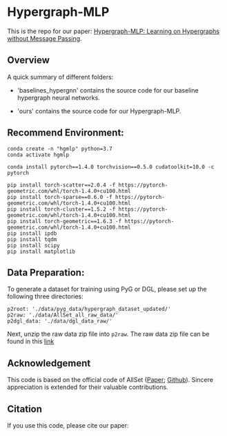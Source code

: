 # Hypergraph-MLP

This is the repo for our paper: [Hypergraph-MLP: Learning on Hypergraphs without Message Passing](https://github.com/tbh-98/Hypergraph-MLP).

## Overview

A quick summary of different folders:

- 'baselines_hypergnn' contains the source code for our baseline hypergraph neural networks.

- 'ours' contains the source code for our Hypergraph-MLP.

## Recommend Environment:
```
conda create -n "hgmlp" python=3.7
conda activate hgmlp
```
```
conda install pytorch==1.4.0 torchvision==0.5.0 cudatoolkit=10.0 -c pytorch
```
```
pip install torch-scatter==2.0.4 -f https://pytorch-geometric.com/whl/torch-1.4.0+cu100.html
pip install torch-sparse==0.6.0 -f https://pytorch-geometric.com/whl/torch-1.4.0+cu100.html
pip install torch-cluster==1.5.2 -f https://pytorch-geometric.com/whl/torch-1.4.0+cu100.html
pip install torch-geometric==1.6.3 -f https://pytorch-geometric.com/whl/torch-1.4.0+cu100.html
pip install ipdb
pip install tqdm
pip install scipy
pip install matplotlib
```
## Data Preparation:

To generate a dataset for training using PyG or DGL, please set up the following three directories:
```
p2root: './data/pyg_data/hypergraph_dataset_updated/'
p2raw: './data/AllSet_all_raw_data/'
p2dgl_data: './data/dgl_data_raw/'
```

Next, unzip the raw data zip file into `p2raw`. The raw data zip file can be found in this [link](https://github.com/jianhao2016/AllSet/tree/main/data/raw_data)

## Acknowledgement

This code is based on the official code of AllSet ([Paper](https://openreview.net/forum?id=hpBTIv2uy_E); [Github](https://github.com/jianhao2016/AllSet)). Sincere appreciation is extended for their valuable contributions.

## Citation

If you use this code, please cite our paper:

```

```


